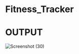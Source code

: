 # Fitness_Tracker
# OUTPUT
![Screenshot (30)](https://github.com/Revanth8092/Fitness_Tracker/assets/143109774/61d356fa-5703-4143-8bbd-a73689fb9b99)
